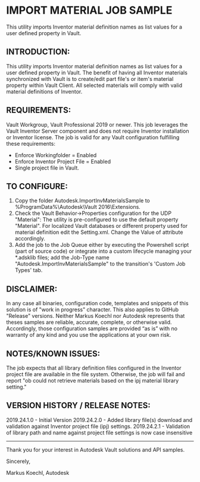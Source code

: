 # IMPORT MATERIAL JOB SAMPLE

This utility imports Inventor material definition names as list values for a user defined property in Vault.

INTRODUCTION:
---------------------------------
This utility imports Inventor material definition names as list values for a user defined property in Vault. 
The benefit of having all Inventor materials synchronized with Vault is to create/edit part file's or item's material property within Vault Client. 
All selected materials will comply with valid material definitions of Inventor. 

REQUIREMENTS:
---------------------------------
Vault Workgroup, Vault Professional 2019 or newer. This job leverages the Vault Inventor Server component and does not require Inventor installation or Inventor license.
The job is valid for any Vault configuration fulfilling these requirements:
- Enforce Workingfolder = Enabled
- Enforce Inventor Project File = Enabled
- Single project file in Vault.

TO CONFIGURE:
---------------------------------
1) Copy the folder Autodesk.ImportInvMaterialsSample to %ProgramData%\Autodesk\Vault 2016\Extensions\.
2) Check the Vault Behavior->Properties configuration for the UDP "Material": The utility is pre-configured to use the default property "Material". For localized Vault databases or different property used for material definition edit the Setting.xml.
Change the Value of attribute <mMatPropName> accordingly.
3) Add the job to the Job Queue either by executing the Powershell script (part of source code) or integrate into a custom lifecycle managing your *.adsklib files; add the Job-Type name
"Autodesk.ImportInvMaterialsSample" to the transition's 'Custom Job Types' tab.

DISCLAIMER:
---------------------------------
In any case all binaries, configuration code, templates and snippets of this solution is of "work in progress" character. This also applies to GitHub "Release" versions.
Neither Markus Koechl nor Autodesk represents that theses samples are reliable, accurate, complete, or otherwise valid. 
Accordingly, those configuration samples are provided “as is” with no warranty of any kind and you use the applications at your own risk.


NOTES/KNOWN ISSUES:
---------------------------------
The job expects that all library definition files configured in the Inventor project file are available in the file system. Otherwise, the job will fail and report "ob could not retrieve materials based on the ipj material library setting."

VERSION HISTORY / RELEASE NOTES:
---------------------------------
2019.24.1.0 - Initial Version
2019.24.2.0 - Added library file(s) download and validation against Inventor project file (ipj) settings.
2019.24.2.1 - Validation of library path and name against project file settings is now case insensitive

---------------------------------

Thank you for your interest in Autodesk Vault solutions and API samples.

Sincerely,

Markus Koechl, Autodesk
